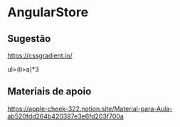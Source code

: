 # AngularStore

## Sugestão

https://cssgradient.io/

ul>(li>a)*3

## Materiais de apoio

https://apple-cheek-322.notion.site/Material-para-Aula-ab520fdd264b420387e3e6fd203f700a